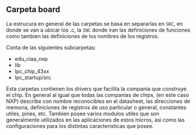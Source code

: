 ## Carpeta board

La estrucura en general de las carpetas se basa en separarlas en `SRC`, en donde se van a ubicar los .c, la `INC` donde iran las definiciones de funciones como tambien las definiciones de los nombres de los registros.

Conta de las siguientes subcarpetas:

* edu_ciaa_nxp 
* lib		
* lpc_chip_43xx	
* lpc_startup/src

Esta carpetas contienen los drivers que facilita la compania que construye el chip.
En general al igual que todas las companias de chips, (en este caso NXP) describe con nombre reconocibles en el datasheet, las direcciones de memoria, definiciones de registros de uso particular o general, constantes utiles, pines, etc. 
Tambien posee varios modulos utiles que son generalmente utilizados en las aplicaciones de estos micros, asi como las configuraciones para los distintas caracteristicas que posee. 


